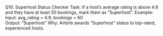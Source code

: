 Q10. Superhost Status Checker
Task:
If a host’s average rating is above 4.8 and they have at least 50 bookings, mark them as “Superhost”.
Example:
Input: avg_rating = 4.9, bookings = 60  
Output: "Superhost"
Why: Airbnb awards “Superhost” status to top-rated, experienced hosts.
